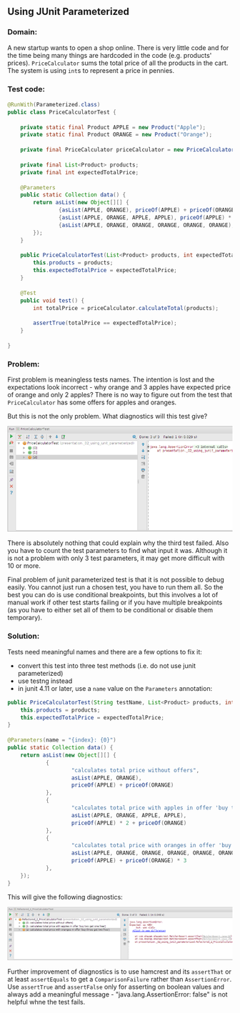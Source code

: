 ## Using JUnit Parameterized


### Domain:

A new startup wants to open a shop online. There is very little code and for the time being many things are hardcoded in the code (e.g. products' prices). ```PriceCalculator``` sums the total price of all the products in the cart. The system is using ```int```s to represent a price in pennies.


### Test code:

```java
@RunWith(Parameterized.class)
public class PriceCalculatorTest {

    private static final Product APPLE = new Product("Apple");
    private static final Product ORANGE = new Product("Orange");

    private final PriceCalculator priceCalculator = new PriceCalculator();

    private final List<Product> products;
    private final int expectedTotalPrice;

    @Parameters
    public static Collection data() {
        return asList(new Object[][] {
                {asList(APPLE, ORANGE), priceOf(APPLE) + priceOf(ORANGE)},
                {asList(APPLE, ORANGE, APPLE, APPLE), priceOf(APPLE) * 2 + priceOf(ORANGE)},
                {asList(APPLE, ORANGE, ORANGE, ORANGE, ORANGE, ORANGE), priceOf(APPLE) + priceOf(ORANGE) * 3},
        });
    }

    public PriceCalculatorTest(List<Product> products, int expectedTotalPrice) {
        this.products = products;
        this.expectedTotalPrice = expectedTotalPrice;
    }

    @Test
    public void test() {
        int totalPrice = priceCalculator.calculateTotal(products);

        assertTrue(totalPrice == expectedTotalPrice);
    }

}
```


### Problem:

First problem is meaningless tests names. The intention is lost and the expectations look incorrect - why orange and 3 apples have expected price of orange and only 2 apples? There is no way to figure out from the test that ```PriceCalculator``` has some offers for apples and oranges.

But this is not the only problem. What diagnostics will this test give?

![alt text](https://github.com/Jarcionek/Bad-Practices-of-Testing/blob/master/src/java/presentation/_02_using_junit_parameterized/02-before-intellij.png)

There is absolutely nothing that could explain why the third test failed. Also you have to count the test parameters to find what input it was. Although it is not a problem with only 3 test parameters, it may get more difficult with 10 or more.

Final problem of junit parameterized test is that it is not possible to debug easily. You cannot just run a chosen test, you have to run them all. So the best you can do is use conditional breakpoints, but this involves a lot of manual work if other test starts failing or if you have multiple breakpoints (as you have to either set all of them to be conditional or disable them temporary).


### Solution:

Tests need meaningful names and there are a few options to fix it:
- convert this test into three test methods (i.e. do not use junit parameterized)
- use testng instead
- in junit 4.11 or later, use a ```name``` value on the ```Parameters``` annotation:

```java
public PriceCalculatorTest(String testName, List<Product> products, int expectedTotalPrice) {
    this.products = products;
    this.expectedTotalPrice = expectedTotalPrice;
}

@Parameters(name = "{index}: {0}")
public static Collection data() {
    return asList(new Object[][] {
            {
                    "calculates total price without offers",
                    asList(APPLE, ORANGE),
                    priceOf(APPLE) + priceOf(ORANGE)
            },
            {
                    "calculates total price with apples in offer 'buy two get one free'",
                    asList(APPLE, ORANGE, APPLE, APPLE),
                    priceOf(APPLE) * 2 + priceOf(ORANGE)
            },
            {
                    "calculates total price with oranges in offer 'buy three get two free'",
                    asList(APPLE, ORANGE, ORANGE, ORANGE, ORANGE, ORANGE),
                    priceOf(APPLE) + priceOf(ORANGE) * 3
            },
    });
}
```

This will give the following diagnostics:

![alt text](https://github.com/Jarcionek/Bad-Practices-of-Testing/blob/master/src/java/presentation/_02_using_junit_parameterized/02-after-intellij.png)

Further improvement of diagnostics is to use hamcrest and its ```assertThat``` or at least ```assertEquals``` to get a ```ComparisonFailure``` rather than ```AssertionError```. Use ```assertTrue``` and ```assertFalse``` only for asserting on boolean values and always add a meaningful message - "java.lang.AssertionError: false" is not helpful whne the test fails.
